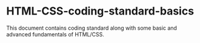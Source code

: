 # HTML-CSS-coding-standard-basics
This document contains coding standard along with some basic and advanced fundamentals of HTML/CSS.
